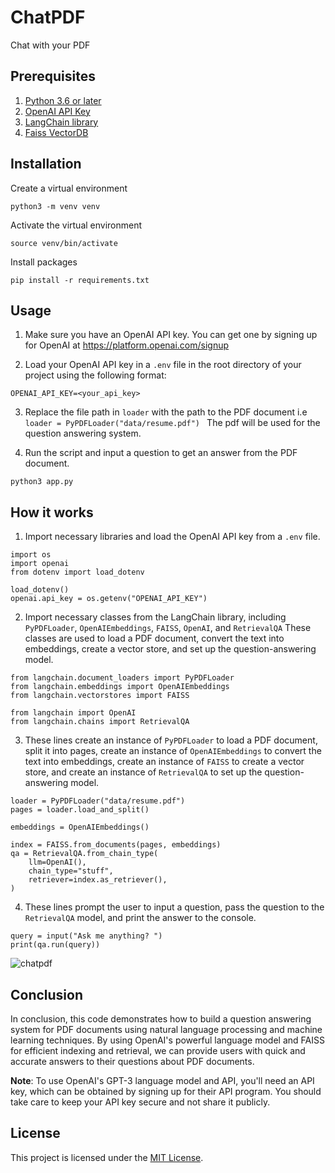 # ChatPDF

Chat with your PDF


## Prerequisites
1. [Python 3.6 or later](https://www.python.org/downloads/)
2. [OpenAI API Key](https://platform.openai.com/signup)
3. [LangChain library](https://python.langchain.com/en/latest/index.html)
4. [Faiss VectorDB](https://github.com/facebookresearch/faiss)

## Installation

Create a virtual environment
```
python3 -m venv venv
```

Activate the virtual environment
```
source venv/bin/activate
```

Install packages
```
pip install -r requirements.txt
```

## Usage

1. Make sure you have an OpenAI API key. You can get one by signing up for OpenAI at https://platform.openai.com/signup

2. Load your OpenAI API key in a `.env` file in the root directory of your project using the following format:

```
OPENAI_API_KEY=<your_api_key>
```

3. Replace the file path in `loader` with the path to the PDF document i.e `loader = PyPDFLoader("data/resume.pdf")
` The pdf will be used for the question answering system.

4. Run the script and input a question to get an answer from the PDF document.

```
python3 app.py
```

## How it works

1. Import necessary libraries and load the OpenAI API key from a `.env` file.
```
import os
import openai
from dotenv import load_dotenv

load_dotenv()
openai.api_key = os.getenv("OPENAI_API_KEY")
```

2. Import necessary classes from the LangChain library, including `PyPDFLoader`, `OpenAIEmbeddings`, `FAISS`, `OpenAI`, and `RetrievalQA` These classes are used to load a PDF document, convert the text into embeddings, create a vector store, and set up the question-answering model.

```
from langchain.document_loaders import PyPDFLoader
from langchain.embeddings import OpenAIEmbeddings
from langchain.vectorstores import FAISS

from langchain import OpenAI
from langchain.chains import RetrievalQA
```

3. These lines create an instance of `PyPDFLoader` to load a PDF document, split it into pages, create an instance of `OpenAIEmbeddings` to convert the text into embeddings, create an instance of `FAISS` to create a vector store, and create an instance of `RetrievalQA` to set up the question-answering model.

```
loader = PyPDFLoader("data/resume.pdf")
pages = loader.load_and_split()

embeddings = OpenAIEmbeddings()

index = FAISS.from_documents(pages, embeddings)
qa = RetrievalQA.from_chain_type(
    llm=OpenAI(),
    chain_type="stuff",
    retriever=index.as_retriever(),
)
```

4. These lines prompt the user to input a question, pass the question to the `RetrievalQA` model, and print the answer to the console.
```
query = input("Ask me anything? ")
print(qa.run(query))
```

![chatpdf](https://github.com/monyluak/chatpdf/assets/50766123/dfbb5798-3ffa-4d2f-8aa9-0f1fbee64108)

## Conclusion 

In conclusion, this code demonstrates how to build a question answering system for PDF documents using natural language processing and machine learning techniques. By using OpenAI's powerful language model and FAISS for efficient indexing and retrieval, we can provide users with quick and accurate answers to their questions about PDF documents.

**Note**:
To use OpenAI's GPT-3 language model and API, you'll need an API key, which can be obtained by signing up for their API program. You should take care to keep your API key secure and not share it publicly.

## License
This project is licensed under the [MIT License](https://opensource.org/license/mit/).
